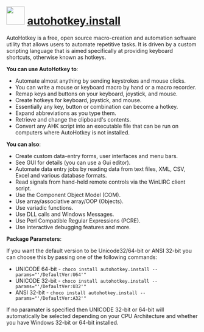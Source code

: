 # <img src="https://cdn.jsdelivr.net/gh/chocolatey/chocolatey-coreteampackages@edba4a5849ff756e767cba86641bea97ff5721fe/icons/autohotkey.png" width="48" height="48"/> [autohotkey.install](https://chocolatey.org/packages/autohotkey.install)


AutoHotkey is a free, open source macro-creation and automation software utility that allows users to automate repetitive tasks. It is driven by a custom scripting language that is aimed specifically at providing keyboard shortcuts, otherwise known as hotkeys.

**You can use AutoHotkey to**:

- Automate almost anything by sending keystrokes and mouse clicks.
- You can write a mouse or keyboard macro by hand or a macro recorder.
- Remap keys and buttons on your keyboard, joystick, and mouse.
- Create hotkeys for keyboard, joystick, and mouse.
- Essentially any key, button or combination can become a hotkey.
- Expand abbreviations as you type them.
- Retrieve and change the clipboard's contents.
- Convert any AHK script into an executable file that can be run on computers where AutoHotkey is not installed.

**You can also**:

- Create custom data-entry forms, user interfaces and menu bars.
- See GUI for details (you can use a Gui editor).
- Automate data entry jobs by reading data from text files, XML, CSV, Excel and various database formats.
- Read signals from hand-held remote controls via the WinLIRC client script.
- Use the Component Object Model (COM).
- Use array/associative array/OOP (Objects).
- Use variadic functions.
- Use DLL calls and Windows Messages.
- Use Perl Compatible Regular Expressions (PCRE).
- Use interactive debugging features and more.

**Package Parameters**:

If you want the default version to be Unicode32/64-bit or ANSI 32-bit you can choose this by passing one of the following commands:

- UNICODE 64-bit - `choco install autohotkey.install --params="'/DefaultVer:U64'"`
- UNICODE 32-bit - `choco install autohotkey.install --params="'/DefaultVer:U32'"`
- ANSI 32-bit - `choco install autohotkey.install --params="'/DefaultVer:A32'"`

If no paramater is specified then UNICODE 32-bit or 64-bit will automatically be selected depending on your CPU Architecture and whether you have Windows 32-bit or 64-bit installed.
